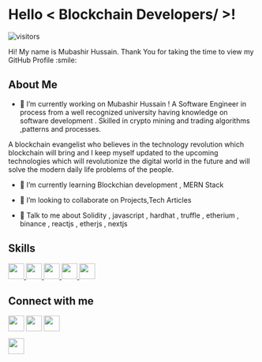 

<h1> Hello < Blockchain Developers/ >!  </h1>
<p align='center'>

![visitors](https://visitor-badge.glitch.me/badge?page_id=mubashirhussainkhadim.mubashirhussainkhadim)

</p>
<div size='20px'> Hi! My name is Mubashir Hussain. Thank You for taking the time to view my GitHub Profile :smile: 
</div>

<h2> About Me </h2>


- 🔭 I’m currently working on Mubashir Hussain ! A Software Engineer in process from a well recognized university having knowledge on software development . Skilled in crypto mining and trading algorithms ,patterns and processes.

A blockchain evangelist who believes in the technology revolution which blockchain will bring and I keep myself updated to the upcoming technologies which will revolutionize the digital world in the future and will solve the modern daily life problems of the people.

- 🌱 I’m currently learning Blockchian development , MERN Stack 

- 👯 I’m looking to collaborate on Projects,Tech Articles 

- 💬 Talk to me about Solidity , javascript , hardhat , truffle , etherium , binance , reactjs , etherjs , nextjs 

<h2> Skills </h2>
<a href= https://github.com/mubashirhussainkhadim?tab=repositories&q=&type=&language=reactjs&sort= > <img width ='32px' src ='https://raw.githubusercontent.com/rahulbanerjee26/githubAboutMeGenerator/main/icons/reactjs.svg'> </a>
<a href= https://github.com/mubashirhussainkhadim?tab=repositories&q=&type=&language=javascript&sort= > <img width ='32px' src ='https://raw.githubusercontent.com/rahulbanerjee26/githubAboutMeGenerator/main/icons/javascript.svg'> </a>
<a href= https://github.com/mubashirhussainkhadim?tab=repositories&q=&type=&language=nextjs&sort= > <img width ='32px' src ='https://raw.githubusercontent.com/rahulbanerjee26/githubAboutMeGenerator/main/icons/nextjs.svg'> </a>
<a href= https://github.com/mubashirhussainkhadim?tab=repositories&q=&type=&language=redux&sort= > <img width ='32px' src ='https://raw.githubusercontent.com/rahulbanerjee26/githubAboutMeGenerator/main/icons/redux.svg'> </a>
<a href= https://github.com/mubashirhussainkhadim?tab=repositories&q=&type=&language=nodejs&sort= > <img width ='32px' src ='https://raw.githubusercontent.com/rahulbanerjee26/githubAboutMeGenerator/main/icons/nodejs.svg'> </a>


<h2> Connect with me <img  width="100px"> </h2>
<a href = 'https://www.linkedin.com/in/https://www.linkedin.com/in/mubashirhussainkhadim/'> <img width = '32px' align= 'center' src="https://raw.githubusercontent.com/rahulbanerjee26/githubAboutMeGenerator/main/icons/linked-in-alt.svg"/></a> 
<a href = 'https://www.twitter.com/https://twitter.com/mubashir_khadim'> <img width = '32px' align= 'center' src="https://raw.githubusercontent.com/rahulbanerjee26/githubAboutMeGenerator/main/icons/twitter.svg"/></a> 
<a href = 'https://medium.com/@mubashirhussainkhadim'> <img width = '32px' align= 'center' src="https://raw.githubusercontent.com/rahulbanerjee26/githubAboutMeGenerator/main/icons/medium.svg"/></a> 

<a href = 'https://www.github.com/mubashirhussainkhadim'> <img width = '32px' align= 'center' src="https://raw.githubusercontent.com/rahulbanerjee26/githubAboutMeGenerator/main/icons/github.svg"/></a> 

<br>


